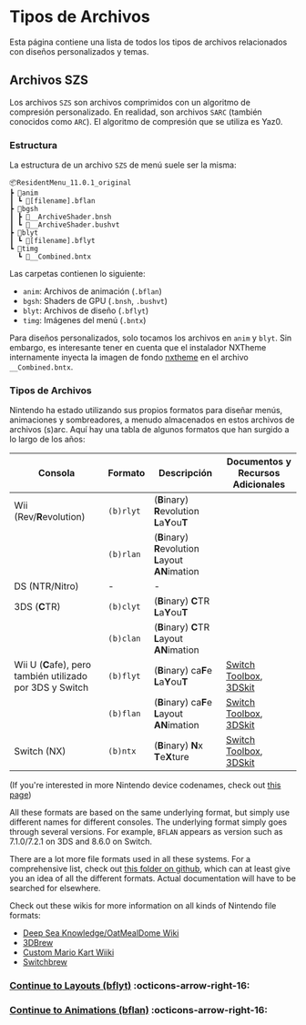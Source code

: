 # Tipos de Archivos

Esta página contiene una lista de todos los tipos de archivos relacionados con diseños personalizados y temas.

## Archivos SZS

Los archivos `SZS` son archivos comprimidos con un algoritmo de compresión personalizado.
En realidad, son archivos `SARC` (también conocidos como `ARC`). El algoritmo de compresión que se utiliza es Yaz0.

### Estructura

La estructura de un archivo `SZS` de menú suele ser la misma:

```
📦ResidentMenu_11.0.1_original
┣ 📂anim
┃ ┗ 📜[filename].bflan
┣ 📂bgsh
┃ ┣ 📜__ArchiveShader.bnsh
┃ ┗ 📜__ArchiveShader.bushvt
┣ 📂blyt
┃ ┗ 📜[filename].bflyt
┗ 📂timg
  ┗ 📜__Combined.bntx
```


Las carpetas contienen lo siguiente:

- `anim`: Archivos de animación (`.bflan`)
- `bgsh`: Shaders de GPU (`.bnsh`, `.bushvt`)
- `blyt`: Archivos de diseño (`.bflyt`)
- `timg`: Imágenes del menú (`.bntx`)

Para diseños personalizados, solo tocamos los archivos en `anim` y `blyt`. Sin embargo, es interesante tener en cuenta que el instalador NXTheme internamente inyecta la imagen de fondo [nxtheme](../definitions.md#nxtheme) en el archivo `__Combined.bntx`.

### Tipos de Archivos

Nintendo ha estado utilizando sus propios formatos para diseñar menús, animaciones y sombreadores, a menudo almacenados en estos archivos de archivos (s)arc.
Aquí hay una tabla de algunos formatos que han surgido a lo largo de los años:

| Consola                                           | Formato    | Descripción                                          | Documentos y Recursos Adicionales                                                                                                                                                                                                                 |
|---------------------------------------------------|-----------|------------------------------------------------------|------------------------------------------------------------------------------------------------------------------------------------------------------------------------------------------------------------------------------------------|
| Wii (Rev/**R**evolution)                          | `(b)rlyt` | (**B**inary) **R**evolution **L**a**Y**ou**T**       |                                                                                                                                                                                                                                          |
|                                                   | `(b)rlan` | (**B**inary) **R**evolution **L**ayout **AN**imation |                                                                                                                                                                                                                                          |
| DS (NTR/Nitro)                                    | -         | -                                                    |                                                                                                                                                                                                                                          |
| 3DS (**C**TR)                                     | `(b)clyt` | (**B**inary) **C**TR **L**a**Y**ou**T**              |                                                                                                                                                                                                                                          |
|                                                   | `(b)clan` | (**B**inary) **C**TR **L**ayout **AN**imation        |                                                                                                                                                                                                                                          |
| Wii U (**C**afe), pero también utilizado por 3DS y Switch | `(b)flyt` | (**B**inary) ca**F**e **L**a**Y**ou**T**             | [Switch Toolbox](https://github.com/KillzXGaming/Switch-Toolbox/blob/c9e74e0be114885f347789f3bd348baccacf0842/File_Format_Library/FileFormats/Layout/CAFE/BFLYT.cs), [3DSkit](https://github.com/Tyulis/3DSkit/blob/master/doc/BFLYT.md) |
|                                                   | `(b)flan` | (**B**inary) ca**F**e **L**ayout **AN**imation       | [Switch Toolbox](https://github.com/KillzXGaming/Switch-Toolbox/blob/c9e74e0be114885f347789f3bd348baccacf0842/File_Format_Library/FileFormats/Layout/CAFE/BFLAN.cs), [3DSkit](https://github.com/Tyulis/3DSkit/blob/master/doc/BFLAN.md) |
| Switch (NX)                                       | `(b)ntx`  | (**B**inary) **N**x **T**e**X**ture                  | [Switch Toolbox](https://github.com/KillzXGaming/Switch-Toolbox/blob/c9e74e0be114885f347789f3bd348baccacf0842/File_Format_Library/FileFormats/Texture/BNTX.cs), [3DSkit](https://github.com/Tyulis/3DSkit/blob/master/doc/BNTX.md)       |


(If you're interested in more Nintendo device codenames, check
out [this page](https://salty-salty-studios.com/shiz/misc/codenames.html))

All these formats are based on the same underlying format, but simply use different names for different consoles.
The underlying format simply goes through several versions. For example, `BFLAN` appears as version such as 7.1.0/7.2.1
on 3DS and
8.6.0 on Switch.

There are a lot more file formats used in all these systems. For a comprehensive list, check
out [this folder on github](https://github.com/KillzXGaming/Switch-Toolbox/tree/master/File_Format_Library/FileFormats),
which can at least give you an idea of all the different formats. Actual documentation will have to be searched for
elsewhere.

Check out these wikis for more information on all kinds of Nintendo file formats:
- [Deep Sea Knowledge/OatMealDome Wiki](https://wiki.oatmealdome.me/Category:File_formats)
- [3DBrew](https://www.3dbrew.org/wiki/Category:File_formats)
- [Custom Mario Kart Wiiki](https://wiki.tockdom.com/wiki/List_of_File_Formats)
- [Switchbrew](https://switchbrew.org/)


### **[Continue to Layouts (bflyt)](layouts/index.md) :octicons-arrow-right-16:**

### **[Continue to Animations (bflan)](animations/index.md) :octicons-arrow-right-16:**
